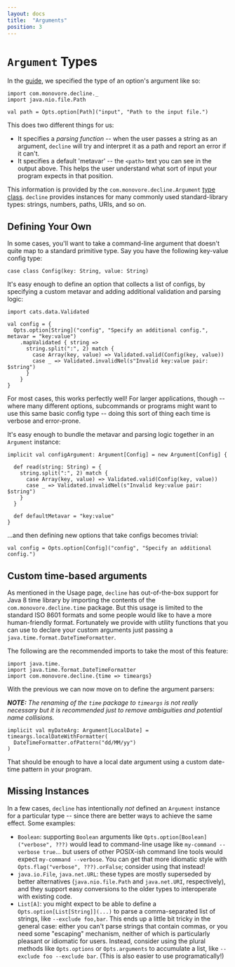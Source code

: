 ```yaml
---
layout: docs
title:  "Arguments"
position: 3
---
```


# `Argument` Types

In the [guide](/usage.html), we specified the type of an option's argument like so:

```tut:book
import com.monovore.decline._
import java.nio.file.Path

val path = Opts.option[Path]("input", "Path to the input file.")
```

This does two different things for us:

- It specifies a _parsing function_ -- when the user passes a string as an argument, `decline` will try and
  interpret it as a path and report an error if it can't.
- It specifies a default 'metavar' -- the `<path>` text you can see in the output above. This helps the user
  understand what sort of input your program expects in that position.
  
This information is provided by the `com.monovore.decline.Argument` [type class](https://typelevel.org/cats/typeclasses.html).
`decline` provides instances for many commonly used standard-library types: strings, numbers, paths, URIs, and so on.

## Defining Your Own

In some cases, you'll want to take a command-line argument that doesn't quite map to a standard primitive type.
Say you have the following key-value config type:

```tut:book
case class Config(key: String, value: String)
```

It's easy enough to define an option that collects a list of configs, by specifying a
custom metavar and adding additional validation and parsing logic:

```tut:book
import cats.data.Validated

val config = {
  Opts.option[String]("config", "Specify an additional config.", metavar = "key:value")
    .mapValidated { string =>
      string.split(":", 2) match {
        case Array(key, value) => Validated.valid(Config(key, value))
        case _ => Validated.invalidNel(s"Invalid key:value pair: $string")
      }
    }
}
```

For most cases, this works perfectly well! For larger applications, though --
where many different options, subcommands or programs might want to use this
same basic config type -- doing this sort of thing each time is verbose and
error-prone.

It's easy enough to bundle the metavar and parsing logic together in an `Argument` instance:

```tut:book
implicit val configArgument: Argument[Config] = new Argument[Config] {

  def read(string: String) = {
    string.split(":", 2) match {
      case Array(key, value) => Validated.valid(Config(key, value))
      case _ => Validated.invalidNel(s"Invalid key:value pair: $string")
    }
  }

  def defaultMetavar = "key:value"
}
```

...and then defining new options that take configs becomes trivial:

```tut:book
val config = Opts.option[Config]("config", "Specify an additional config.")
```

## Custom time-based arguments

As mentioned in the Usage page, `decline` has out-of-the-box support for Java 8 time library by importing the contents
of the `com.monovore.decline.time` package. But this usage is limited to the standard ISO 8601 formats and some people
would like to have a more human-friendly format. Fortunately we provide with utility functions that you can use to
declare your custom arguments just passing a `java.time.format.DateTimeFormatter`.

The following are the recommended imports to take the most of this feature:

```tut:silent
import java.time._
import java.time.format.DateTimeFormatter
import com.monovore.decline.{time => timeargs}
```

With the previous we can now move on to define the argument parsers:

_**NOTE:** The renaming of the `time` package to `timeargs` is not really necessary but it is recommended just to remove
ambiguities and potential name collisions._

```tut:book
implicit val myDateArg: Argument[LocalDate] = timeargs.localDateWithFormatter(
  DateTimeFormatter.ofPattern("dd/MM/yy")
)

``` 

That should be enough to have a local date argument using a custom date-time pattern in your program.

## Missing Instances

In a few cases, `decline` has intentionally _not_ defined an `Argument` instance for a particular type -- since there
are better ways to achieve the same effect. Some examples:

- `Boolean`: supporting `Boolean` arguments like `Opts.option[Boolean]("verbose", ???)` would lead to command-line usage like 
  `my-command --verbose true`... but users of other POSIX-ish command line tools would expect `my-command --verbose`.
  You can get that more idiomatic style with `Opts.flag("verbose", ???).orFalse`; consider using that instead!
- `java.io.File`, `java.net.URL`: these types are mostly superseded by better alternatives (`java.nio.file.Path` and
  `java.net.URI`, respectively), and they support easy conversions to the older types to interoperate with existing code.
- `List[A]`: you might expect to be able to define a `Opts.option[List[String]](...)` to parse a comma-separated list of
  strings, like `--exclude foo,bar`. This ends up a little bit tricky in the general case: either you can't parse strings
  that contain commas, or you need some "escaping" mechanism, neither of which is particularly pleasant or idiomatic for
  users. Instead, consider using the plural methods like `Opts.options` or `Opts.arguments` to accumulate a list,
  like `--exclude foo --exclude bar`. (This is also easier to use programatically!)